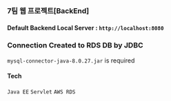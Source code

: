 ### 7팀 웹 프로젝트[BackEnd]


#### Default Backend Local Server : `http://localhost:8080`



### Connection Created to RDS DB by JDBC
`mysql-connector-java-8.0.27.jar` is required

#### Tech

`Java EE` `Servlet` `AWS RDS`
